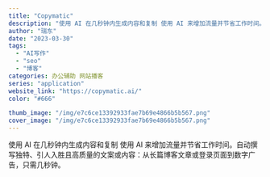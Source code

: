 ```yaml
---
title: "Copymatic"
description: "使用 AI 在几秒钟内生成内容和复制 使用 AI 来增加流量并节省工作时间。自动撰写独特、引人入胜且高质量的文案或内容："
author: "瑞东"
date: "2023-03-30"
tags:
  - "AI写作"
  - "seo"
  - "博客"
categories: 办公辅助 网站播客
series: "application"
website_link: "https://copymatic.ai/"
color: "#666"

thumb_image: "/img/e7c6ce13392933fae7b69e4866b5b567.png"
cover_image: "/img/e7c6ce13392933fae7b69e4866b5b567.png"
---
```


使用 AI 在几秒钟内生成内容和复制 使用 AI 来增加流量并节省工作时间。自动撰写独特、引人入胜且高质量的文案或内容：从长篇博客文章或登录页面到数字广告，只需几秒钟。